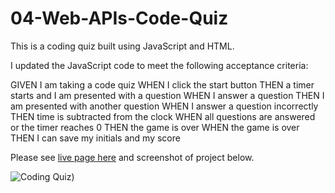 # 04-Web-APIs-Code-Quiz

This is a coding quiz built using JavaScript and HTML.

I updated the JavaScript code to meet the following acceptance criteria:

GIVEN I am taking a code quiz
WHEN I click the start button
THEN a timer starts and I am presented with a question
WHEN I answer a question
THEN I am presented with another question
WHEN I answer a question incorrectly
THEN time is subtracted from the clock
WHEN all questions are answered or the timer reaches 0
THEN the game is over
WHEN the game is over
THEN I can save my initials and my score

Please see [live page here](https://mattg-git.github.io/04-Web-APIs-Code-Quiz/) and screenshot of project below. 

![Coding Quiz](screencapture-mattg-git-github-io-04-Web-APIs-Code-Quiz-2022-07-19-20_27_39))
